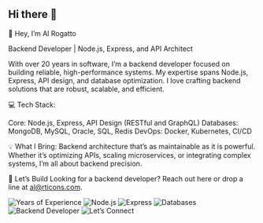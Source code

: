 ## Hi there 👋

<!--
**alrogattodev/alrogattodev** is a ✨ _special_ ✨ repository because its `README.md` (this file) appears on your GitHub profile.

Here are some ideas to get you started:

- 🔭 I’m currently working on ...
- 🌱 I’m currently learning ...
- 👯 I’m looking to collaborate on ...
- 🤔 I’m looking for help with ...
- 💬 Ask me about ...
- 📫 How to reach me: ...
- 😄 Pronouns: ...
- ⚡ Fun fact: ...
-->
👋 Hey, I’m Al Rogatto

Backend Developer | Node.js, Express, and API Architect

With over 20 years in software, I’m a backend developer focused on building reliable, high-performance systems. My expertise spans Node.js, Express, API design, and database optimization. I love crafting backend solutions that are robust, scalable, and efficient.

💻 Tech Stack:

Core: Node.js, Express, API Design (RESTful and GraphQL)
Databases: MongoDB, MySQL, Oracle, SQL, Redis
DevOps: Docker, Kubernetes, CI/CD

💡 What I Bring:
Backend architecture that’s as maintainable as it is powerful. Whether it’s optimizing APIs, scaling microservices, or integrating complex systems, I’m all about backend precision.

🚀 Let’s Build
Looking for a backend developer? Reach out here or drop a line at al@rticons.com.

![Years of Experience](https://img.shields.io/badge/Experience-20%2B%20years-blue)
![Node.js](https://img.shields.io/badge/Node.js-Backend%20Specialist-339933)
![Express](https://img.shields.io/badge/Express-Routing%20%26%20API%20Design-lightgrey)
![Databases](https://img.shields.io/badge/Databases-MongoDB%20%7C%20SQL%20%7C%20Redis-4db33d)
![Backend Developer](https://img.shields.io/badge/Role-Backend%20Developer-blueviolet)
![Let’s Connect](https://img.shields.io/badge/Let%27s%20Connect%21-Contact%20Me-orange)
